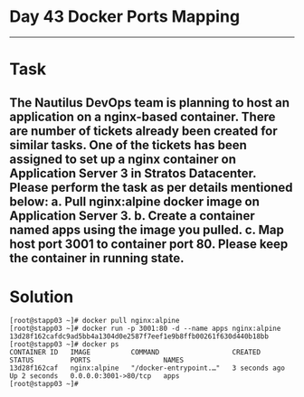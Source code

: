 # Day 43 Docker Ports Mapping
---
# Task
The Nautilus DevOps team is planning to host an application on a nginx-based container. There are number of tickets already been created for similar tasks. One of the tickets has been assigned to set up a nginx container on Application Server 3 in Stratos Datacenter. Please perform the task as per details mentioned below:
a. Pull nginx:alpine docker image on Application Server 3.
b. Create a container named apps using the image you pulled.
c. Map host port 3001 to container port 80. Please keep the container in running state.
---
# Solution
```
[root@stapp03 ~]# docker pull nginx:alpine
[root@stapp03 ~]# docker run -p 3001:80 -d --name apps nginx:alpine
13d28f162cafdc9ad5bb4a1304d0e2587f7eef1e9b8ffb00261f630d440b18bb
[root@stapp03 ~]# docker ps
CONTAINER ID   IMAGE          COMMAND                  CREATED         STATUS         PORTS                  NAMES
13d28f162caf   nginx:alpine   "/docker-entrypoint.…"   3 seconds ago   Up 2 seconds   0.0.0.0:3001->80/tcp   apps
[root@stapp03 ~]# 
```
